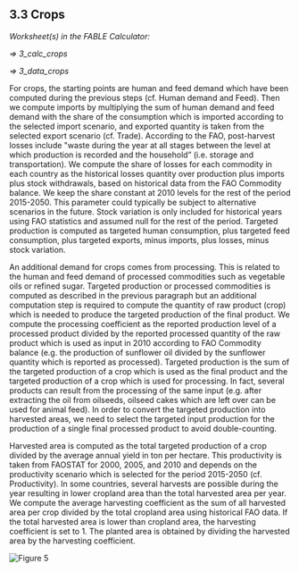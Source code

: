 ## 3.3 Crops

_Worksheet(s) in the FABLE Calculator:_

_⇒ 3_calc_crops_

_⇒ 3_data_crops_

For crops, the starting points are human and feed demand which have been computed during the previous steps (cf. Human demand and Feed). Then we compute imports by multiplying the sum of human demand and feed demand with the share of the consumption which is imported according to the selected import scenario, and exported quantity is taken from the selected export scenario (cf. Trade). According to the FAO, post-harvest losses include "waste during the year at all stages between the level at which production is recorded and the household” (i.e. storage and transportation). We compute the share of losses for each commodity in each country as the historical losses quantity over production plus imports plus stock withdrawals, based on historical data from the FAO Commodity balance. We keep the share constant at 2010 levels for the rest of the period 2015-2050. This parameter could typically be subject to alternative scenarios in the future. Stock variation is only included for historical years using FAO statistics and assumed null for the rest of the period. Targeted production is computed as targeted human consumption, plus targeted feed consumption, plus targeted exports, minus imports, plus losses, minus stock variation.

An additional demand for crops comes from processing. This is related to the human and feed demand of processed commodities such as vegetable oils or refined sugar. Targeted production or processed commodities is computed as described in the previous paragraph but an additional computation step is required to compute the quantity of raw product (crop) which is needed to produce the targeted production of the final product. We compute the processing coefficient as the reported production level of a processed product divided by the reported processed quantity of the raw product which is used as input in 2010 according to FAO Commodity balance (e.g. the production of sunflower oil divided by the sunflower quantity which is reported as processed). Targeted production is the sum of the targeted production of a crop which is used as the final product and the targeted production of a crop which is used for processing. In fact, several products can result from the processing of the same input (e.g. after extracting the oil from oilseeds, oilseed cakes which are left over can be used for animal feed). In order to convert the targeted production into harvested areas, we need to select the targeted input production for the production of a single final processed product to avoid double-counting.

Harvested area is computed as the total targeted production of a crop divided by the average annual yield in ton per hectare. This productivity is taken from FAOSTAT for 2000, 2005, and 2010 and depends on the productivity scenario which is selected for the period 2015-2050 (cf. Productivity). In some countries, several harvests are possible during the year resulting in lower cropland area than the total harvested area per year. We compute the average harvesting coefficient as the sum of all harvested area per crop divided by the total cropland area using historical FAO data. If the total harvested area is lower than cropland area, the harvesting coefficient is set to 1. The planted area is obtained by dividing the harvested area by the harvesting coefficient.

![Figure 5](https://user-images.githubusercontent.com/68918893/88788376-87fc1b80-d195-11ea-8c1e-7889fa07a57e.png)



